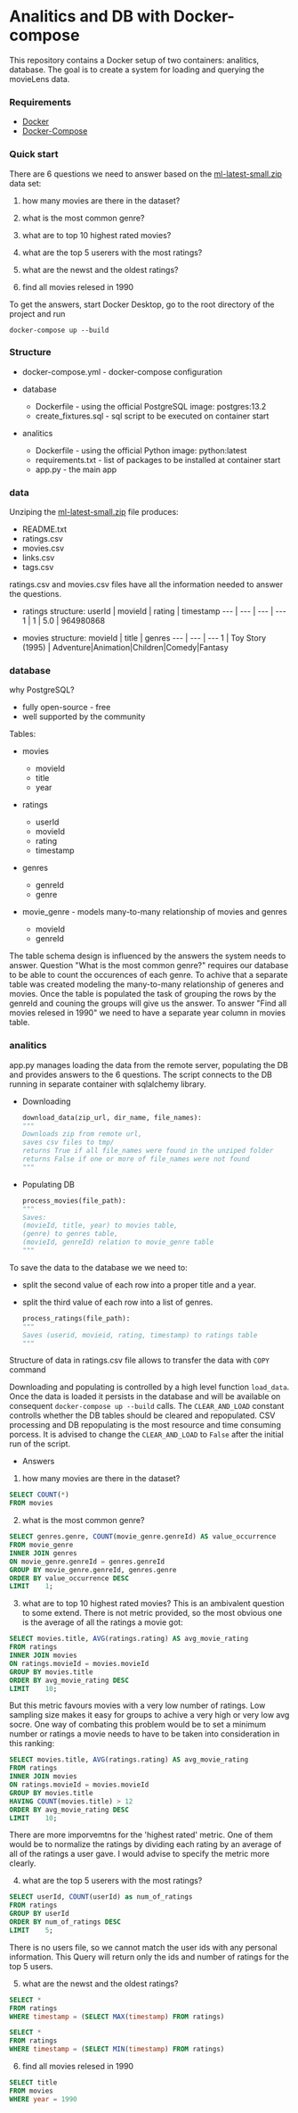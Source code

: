 # Analitics and DB with Docker-compose

This repository contains a Docker setup of two containers: analitics, database.
The goal is to create a system for loading and querying the movieLens data. 

### Requirements

* [Docker](https://www.docker.com/ "Docker homepage")
* [Docker-Compose](https://docs.docker.com/compose/ "Docker-Compose docs")

### Quick start

There are 6 questions we need to answer based on the [ml-latest-small.zip](http://files.grouplens.org/datasets/movielens/ml-latest-small.zip "Zip file link") data set:

1. how many movies are there in the dataset?

2. what is the most common genre? 

3. what are to top 10 highest rated movies?

4. what are the top 5 userers with the most ratings?

5. what are the newst and the oldest ratings?

6. find all movies relesed in 1990

To get the answers, start Docker Desktop, go to the root directory of the project and run

```docker-compose up --build```

### Structure

* docker-compose.yml - docker-compose configuration
	
* database
	* Dockerfile - using the official PostgreSQL image: postgres:13.2
	* create_fixtures.sql - sql script to be executed on container start

* analitics
	* Dockerfile - using the official Python image: python:latest
	* requirements.txt - list of packages to be installed at container start 
	* app.py - the main app

### data

Unziping the [ml-latest-small.zip](http://files.grouplens.org/datasets/movielens/ml-latest-small.zip "Zip file link") file produces:

* README.txt
* ratings.csv
* movies.csv
* links.csv
* tags.csv

ratings.csv and movies.csv files have all the information needed to answer the questions.

* ratings structure:
	userId | movieId | rating | timestamp
	--- | --- | --- | ---
	1 | 1 | 5.0 | 964980868

* movies structure:
	movieId | title | genres
	--- | --- | ---
	1 | Toy Story (1995) | Adventure\|Animation\|Children\|Comedy\|Fantasy

### database

why PostgreSQL?

* fully open-source - free
* well supported by the community

Tables:

* movies
	* movieId
	* title
	* year

* ratings
	* userId
	* movieId
	* rating
	* timestamp

* genres
	* genreId
	* genre

* movie_genre - models many-to-many relationship of movies and genres
	* movieId
	* genreId

The table schema design is influenced by the answers the system needs to answer.
Question "What is the most common genre?" requires our database to be able to count the occurences of each genre. 
To achive that a separate table was created modeling the many-to-many relationship of generes and movies. Once the table is 
populated the task of grouping the rows by the genreId and couning the groups will give us the answer.
To answer "Find all movies relesed in 1990" we need to have a separate year column in movies table.

### analitics

app.py manages loading the data from the remote server, populating the DB and provides answers to the 6 questions.
The script connects to the DB running in separate container with sqlalchemy library.

* Downloading

	```python
	download_data(zip_url, dir_name, file_names):
	"""
	Downloads zip from remote url,
	saves csv files to tmp/
	returns True if all file_names were found in the unziped folder
	returns False if one or more of file_names were not found
	"""
	```


* Populating DB

	```python
	process_movies(file_path):
	"""
	Saves:
	(movieId, title, year) to movies table,
	(genre) to genres table,
	(movieId, genreId) relation to movie_genre table
	"""
	```
To save the data to the database we we need to: 
* split the second value of each row into a proper title and a year.
* split the third value of each row into a list of genres.

	```python
	process_ratings(file_path):
	"""
	Saves (userid, movieid, rating, timestamp) to ratings table
	"""
	```
Structure of data in ratings.csv file allows to transfer the data with ```COPY``` command


Downloading and populating is controlled by a high level function ```load_data```.
Once the data is loaded it persists in the database and will be available on consequent ```docker-compose up --build``` calls.
The ```CLEAR_AND_LOAD``` constant controlls whether the DB tables should be cleared and repopulated.
CSV processing and DB repopulating is the most resource and time consuming porcess.
It is advised to change the ```CLEAR_AND_LOAD``` to ```False``` after the initial run of the script.

* Answers

1. how many movies are there in the dataset?

```SQL
SELECT COUNT(*)
FROM movies
```

2. what is the most common genre? 

```SQL
SELECT genres.genre, COUNT(movie_genre.genreId) AS value_occurrence 
FROM movie_genre
INNER JOIN genres 
ON movie_genre.genreId = genres.genreId
GROUP BY movie_genre.genreId, genres.genre
ORDER BY value_occurrence DESC
LIMIT    1;
```

3. what are to top 10 highest rated movies?
This is an ambivalent question to some extend. There is not metric provided, so the most obvious one is the average of all the ratings a movie got:
```SQL
SELECT movies.title, AVG(ratings.rating) AS avg_movie_rating
FROM ratings
INNER JOIN movies 
ON ratings.movieId = movies.movieId
GROUP BY movies.title
ORDER BY avg_movie_rating DESC
LIMIT    10;
```

But this metric favours movies with a very low number of ratings. Low sampling size makes it easy for groups to achive a very high or very low avg socre.
One way of combating this problem would be to set a minimum number or ratings a movie needs to have to be taken into consideration in this ranking:
```SQL
SELECT movies.title, AVG(ratings.rating) AS avg_movie_rating
FROM ratings
INNER JOIN movies 
ON ratings.movieId = movies.movieId
GROUP BY movies.title
HAVING COUNT(movies.title) > 12
ORDER BY avg_movie_rating DESC
LIMIT    10;
```

There are more imporvemtns for the 'highest rated' metric. One of them would be to normalize the ratings by dividing each rating by an average of all of the ratings a user gave. I would advise to specify the metric more clearly.

4. what are the top 5 userers with the most ratings?

```SQL
SELECT userId, COUNT(userId) as num_of_ratings
FROM ratings
GROUP BY userId
ORDER BY num_of_ratings DESC
LIMIT    5;
```
There is no users file, so we cannot match the user ids with any personal information. This Query will return only the ids and number of ratings for the top 5 users.

5. what are the newst and the oldest ratings?

```SQL
SELECT *
FROM ratings
WHERE timestamp = (SELECT MAX(timestamp) FROM ratings)
```

```SQL
SELECT *
FROM ratings
WHERE timestamp = (SELECT MIN(timestamp) FROM ratings)
```

6. find all movies relesed in 1990

```SQL
SELECT title
FROM movies
WHERE year = 1990
```
	








